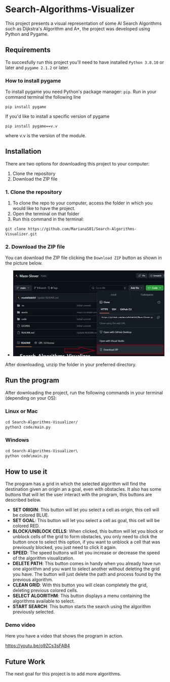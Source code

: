 # **Search-Algorithms-Visualizer**
This project presents a visual representation of some AI Search Algorithms such as Dijkstra's Algorithm and A*, the project was developed using Python and Pygame.

## **Requirements**
To succesfully run this project you'll need to have installed `Python 3.8.10` or later and `pygame 2.1.2` or later.

### **How to install pygame**
To install pygame you need Python's package manager: `pip`.
Run in your command terminal the following line
```
pip install pygame
```
If you'd like to install a specific version of pygame
```
pip install pygame==v.v
```
where v.v is the version of the module.

## **Installation**
There are two options for downloading this project to your computer:
1. Clone the repository
2. Download the ZIP file

### 1. Clone the repository
1. To clone the repo to your computer, access the folder in which you would like to have the project.
2. Open the terminal on that folder
3. Run this command in the terminal:
```
git clone https://github.com/MarianaS01/Search-Algorithms-Visualizer.git
```

### 2. Download the ZIP file
You can download the ZIP file clicking the ```Download ZIP``` button as shown in the picture below.

- ![Download ZIP](assets/donwloadzip.png)


After downloading, unzip the folder in your preferred directory.


## **Run the program**
After downloading the project, run the following commands in your terminal (depending on your OS):

### Linux or Mac
```
cd Search-Algorithms-Visualizer/
python3 code/main.py
```

### Windows
```
cd Search-Algorithms-Visualizer\
python code\main.py
```

## **How to use it**
The program has a grid in which the selected algorithm will find the destination given an origin an a goal, even with obstacles. It also has some buttons that will let the user interact with the program, this buttons are described below.
* **SET ORIGIN**: This button will let you select a cell as origin, this cell will be colored BLUE. 
* **SET GOAL**: This button will let you select a cell as goal, this cell will be colored RED.
* **BLOCK/UNBLOCK CELLS**: When clicked, this button will let you block or unblock cells of the grid to form obstacles, you only need to click the button once to select this option, if you want to unblock a cell that was previously blocked, you just need to click it again.
* **SPEED**: The speed buttons will let you increase or decrease the speed of the algorithm visualization.
* **DELETE PATH**: This button comes in handy when you already have run one algorithm and you want to select another without deleting the grid you have. The button will just delete the path and process found by the previous algorithm.
* **CLEAN GRID**: With this button you will clean completely the grid, deleting previous colored cells.
* **SELECT ALGORITHM**: This button displays a menu containing the algorithms available to select.
* **START SEARCH**: This button starts the search using the algorithm previously selected.

### Demo video
Here you have a video that shows the program in action.

https://youtu.be/o9ZCs3sFAB4

## **Future Work**
The next goal for this project is to add more algorithms.
